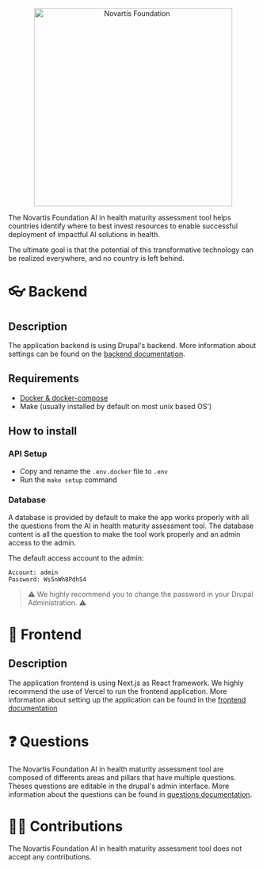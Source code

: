 <center>
    <img src="https://www.novartisfoundation.org/themes/custom/nvs_arctic/logo/novartis-foundation-logo.svg" alt="Novartis Foundation" width="400"/>
</center>


The Novartis Foundation AI in health maturity assessment tool helps countries identify where to best invest resources to enable successful deployment of impactful AI solutions in health.

The ultimate goal is that the potential of this transformative technology can be realized everywhere, and no country is left behind.

# 👓 Backend

## Description

The application backend is using Drupal's backend. More information about settings can be found on the [backend documentation](./docs/backend.md).

## Requirements

- [Docker & docker-compose](https://docs.docker.com/engine/install/)
- Make (usually installed by default on most unix based OS')

## How to install

### API Setup

- Copy and rename the `.env.docker` file to `.env`
- Run the `make setup` command

### Database 

A database is provided by default to make the app works properly with all the questions from the AI in health maturity assessment tool. The database content is all the question to make the tool work properly and an admin access to the admin.

The default access account to the admin:
```
Account: admin
Password: Ws5nWh8PdhS4
```

> :warning: We highly recommend you to change the password in your Drupal Administration. :warning:

# 🎩 Frontend

## Description

The application frontend is using Next.js as React framework. We highly recommend the use of Vercel to run the frontend application. More information about setting up the application can be found in the [frontend documentation](./docs/frontend.md)

# ❓ Questions
The Novartis Foundation AI in health maturity assessment tool are composed of differents areas and pillars that have multiple questions. Theses questions are editable in the drupal's admin interface. More information about the questions can be found in [questions documentation](./docs/questions.md).

# 👨‍💻 Contributions

The Novartis Foundation AI in health maturity assessment tool does not accept any contributions.